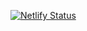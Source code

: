 [![Netlify Status](https://api.netlify.com/api/v1/badges/748efe89-dcd1-4a83-878d-2e46e21baf03/deploy-status)](https://app.netlify.com/sites/react-mem/deploys)
